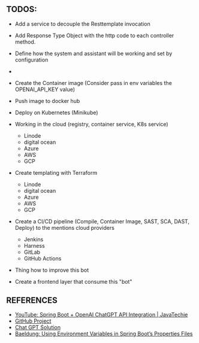 #


## TODOS:
- Add a service to decouple the Resttemplate invocation
- Add Response Type Object with the http code to each controller method.
- Define how the system and assistant will be working and set by configuration
- 
- Create the Container image (Consider pass in env variables the OPENAI_API_KEY value)
- Push image to docker hub
- Deploy on Kubernetes (Minikube)
- Working in the cloud (registry, container service, K8s service)
    - Linode
    - digital ocean
    - Azure
    - AWS
    - GCP
- Create templating with Terraform
    - Linode
    - digital ocean
    - Azure
    - AWS
    - GCP
- Create a CI/CD pipeline (Compile, Container Image, SAST, SCA, DAST, Deploy) to the mentions cloud providers
    - Jenkins
    - Harness
    - GitLab
    - GitHub Actions    

- Thing how to improve this bot
- Create a frontend layer that consume this "bot"

## REFERENCES
- [YouTube: Spring Boot + OpenAI ChatGPT API Integration | JavaTechie](https://www.youtube.com/watch?v=HlDkuFy8xRM)
- [GitHub Project](https://github.com/Java-Techie-jt/springboot-chatgpt)
- [Chat GPT Solution](https://chatgpt.com/share/66e64f7b-4ad0-8004-8043-0adc4a91a2de)
- [Baeldung: Using Environment Variables in Spring Boot’s Properties Files](https://www.baeldung.com/spring-boot-properties-env-variables)